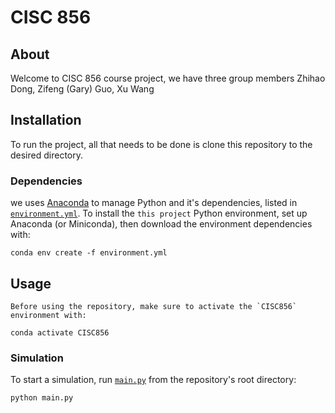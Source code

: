 # CISC 856

## About

Welcome to CISC 856 course project, we have three group members Zhihao Dong, Zifeng (Gary) Guo, Xu Wang


## Installation

To run the project, all that needs to be done is clone this repository to the desired directory.

### Dependencies

we uses [Anaconda](https://www.anaconda.com/distribution/) to manage Python and it's dependencies, listed in [`environment.yml`](environment.yml). To install the `this project` Python environment, set up Anaconda (or Miniconda), then download the environment dependencies with:

```shell
conda env create -f environment.yml
```

## Usage

    Before using the repository, make sure to activate the `CISC856` environment with:

```shell
conda activate CISC856
```

### Simulation

To start a simulation, run [`main.py`](main.py) from the repository's root directory:

```shell
python main.py
```


